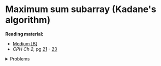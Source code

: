# Maximum sum subarray (Kadane's algorithm)

**Reading material:**
* [Medium [B]](https://medium.com/@rsinghal757/kadanes-algorithm-dynamic-programming-how-and-why-does-it-work-3fd8849ed73d)
* *CPH Ch 2,* pg [21](https://cses.fi/book/book.pdf#page=31) - [23](https://cses.fi/book/book.pdf#page=33)

<details>
<summary>Problems</summary>
<ul>
    <li><a href="https://cses.fi/problemset/task/1643">CSES Maximum Subarray Sum</a></li>
    <li><a href="https://www.codechef.com/problems/TSOH">Codechef TSOH</a></li>
    <li><a href="https://www.codechef.com/problems/KOL15B">Codechef KOL15B</a></li>
    <li><a href="https://codeforces.com/contest/1373/problem/D">CF 1373 D</a></li>
</ul>
</details>